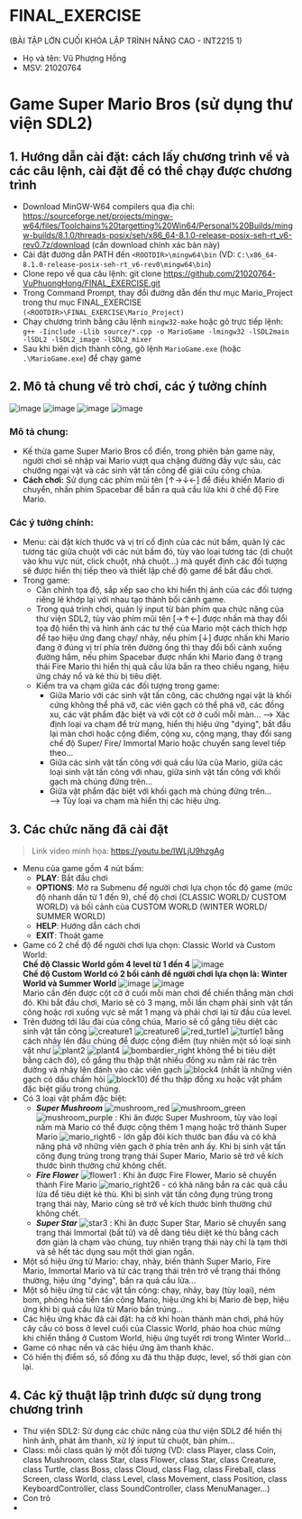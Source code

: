 # FINAL_EXERCISE 
(BÀI TẬP LỚN CUỐI KHÓA LẬP TRÌNH NÂNG CAO - INT2215 1)
  * Họ và tên: Vũ Phượng Hồng 
  * MSV: 21020764
# Game Super Mario Bros (sử dụng thư viện SDL2)
## 1. Hướng dẫn cài đặt: cách lấy chương trình về và các câu lệnh, cài đặt để có thể chạy được chương trình
  * Download MinGW-W64 compilers qua địa chỉ: https://sourceforge.net/projects/mingw-w64/files/Toolchains%20targetting%20Win64/Personal%20Builds/mingw-builds/8.1.0/threads-posix/seh/x86_64-8.1.0-release-posix-seh-rt_v6-rev0.7z/download (cần download chính xác bản này)
  * Cài đặt đường dẫn PATH đến `<ROOTDIR>\mingw64\bin` (VD: `C:\x86_64-8.1.0-release-posix-seh-rt_v6-rev0\mingw64\bin`)
  * Clone repo về qua câu lệnh: git clone https://github.com/21020764-VuPhuongHong/FINAL_EXERCISE.git
  * Trong Command Prompt, thay đổi đường dẫn đến thư mục Mario_Project trong thư mục FINAL_EXERCISE `(<ROOTDIR>\FINAL_EXERCISE\Mario_Project)`
  * Chạy chương trình bằng câu lệnh `mingw32-make` hoặc gõ trực tiếp lệnh: `g++ -Iinclude -Llib source/*.cpp -o MarioGame -lmingw32 -lSDL2main -lSDL2 -lSDL2_image -lSDL2_mixer`
  * Sau khi biên dịch thành công, gõ lệnh `MarioGame.exe` (hoặc `.\MarioGame.exe`) để chạy game
## 2. Mô tả chung về trò chơi, các ý tưởng chính
  ![image](https://user-images.githubusercontent.com/100524815/170909206-50be876a-7324-43b6-bb2d-e85ba38ff7e8.png)
  ![image](https://user-images.githubusercontent.com/100524815/170909372-324abffe-0c6e-4489-a4fe-03099b0454d3.png)
  ![image](https://user-images.githubusercontent.com/100524815/170909471-395a7ad2-b951-4dbd-90ce-85fb58a4f7a5.png)
  ![image](https://user-images.githubusercontent.com/100524815/170909562-eb65f6cc-1554-41e6-8db0-42ea380471f0.png)
### Mô tả chung:
  * Kế thừa game Super Mario Bros cổ điển, trong phiên bản game này, người chơi sẽ nhập vai Mario vượt qua chặng đường đầy vực sâu, các chướng ngại vật và các sinh vật tấn công để giải cứu công chúa. 
  * **Cách chơi:** Sử dụng các phím mũi tên [↑→↓←] để điều khiển Mario di chuyển, nhấn phím Spacebar để bắn ra quả cầu lửa khi ở chế độ Fire Mario.
 ### Các ý tưởng chính: 
  * Menu: cài đặt kích thước và vị trí cố định của các nút bấm, quản lý các tương tác giữa chuột với các nút bấm đó, tùy vào loại tương tác (di chuột vào khu vực nút, click chuột, nhả chuột...) mà quyết định các đối tượng sẽ được hiển thị tiếp theo và thiết lập chế độ game để bắt đầu chơi.
  * Trong game:
    * Căn chỉnh tọa độ, sắp xếp sao cho khi hiển thị ảnh của các đối tượng riêng lẻ khớp lại với nhau tạo thành bối cảnh game.
    * Trong quá trình chơi, quản lý input từ bàn phím qua chức năng của thư viện SDL2, tùy vào phím mũi tên [→↑←] được nhấn mà thay đổi tọa độ hiển thị và hình ảnh các tư thế của Mario một cách thích hợp để tạo hiệu ứng đang chạy/ nhảy, nếu phím [↓] được nhấn khi Mario đang ở đúng vị trí phía trên đường ống thì thay đổi bối cảnh xuống đường hầm, nếu phím Spacebar được nhấn khi Mario đang ở trạng thái Fire Mario thì hiển thị quả cầu lửa bắn ra theo chiều ngang, hiệu ứng cháy nổ và kẻ thù bị tiêu diệt.
    * Kiểm tra va chạm giữa các đối tượng trong game:
      * Giữa Mario với các sinh vật tấn công, các chướng ngại vật là khối cứng không thể phá vỡ, các viên gạch có thể phá vỡ, các đồng xu, các vật phẩm đặc biệt và với cột cờ ở cuối mỗi màn... --> Xác định loại va chạm để trừ mạng, hiển thị hiệu ứng "dying", bắt đầu lại màn chơi hoặc cộng điểm, cộng xu, cộng mạng, thay đổi sang chế độ Super/ Fire/ Immortal Mario hoặc chuyển sang level tiếp theo...
      * Giữa các sinh vật tấn công với quả cầu lửa của Mario, giữa các loại sinh vật tấn công với nhau, giữa sinh vật tấn công với khối gạch mà chúng đứng trên...
      * Giữa vật phẩm đặc biệt với khối gạch mà chúng đứng trên... <br>
      --> Tùy loại va chạm mà hiển thị các hiệu ứng.
 ## 3. Các chức năng đã cài đặt <br> 
  > Link video minh họa: https://youtu.be/IWLjU9hzgAg
  * Menu của game gồm 4 nút bấm: 
    * **PLAY**: Bắt đầu chơi
    * **OPTIONS**: Mở ra Submenu để người chơi lựa chọn tốc độ game (mức độ nhanh dần từ 1 đến 9), chế độ chơi (CLASSIC WORLD/ CUSTOM WORLD) và bối cảnh của CUSTOM WORLD (WINTER WORLD/ SUMMER WORLD)
    * **HELP**: Hướng dẫn cách chơi
    * **EXIT**: Thoát game
  * Game có 2 chế độ để người chơi lựa chọn: Classic World và Custom World: <br>
  **Chế độ Classic World gồm 4 level từ 1 đến 4**
  ![image](https://user-images.githubusercontent.com/100524815/170910561-9f2af373-88bf-4068-a934-d167836619f3.png) <br>
  **Chế độ Custom World có 2 bối cảnh để người chơi lựa chọn là: Winter World và Summer World**
  ![image](https://user-images.githubusercontent.com/100524815/170910598-12c10a48-9e43-4486-b762-d461841340be.png)
  ![image](https://user-images.githubusercontent.com/100524815/170910632-bbbe2fd2-3dc0-4826-9a64-965b01c4f6ec.png) <br> 
  Mario cần đến được cột cờ ở cuối mỗi màn chơi để chiến thắng màn chơi đó. Khi bắt đầu chơi, Mario sẽ có 3 mạng, mỗi lần chạm phải sinh vật tấn công hoặc rơi xuống vực sẽ mất 1 mạng và phải chơi lại từ đầu của level.
  * Trên đường tới lâu đài của công chúa, Mario sẽ cố gắng tiêu diệt các sinh vật tấn công  ![creature1](https://user-images.githubusercontent.com/100524815/170977679-926569e3-b4f8-4e7d-b1b7-68e9fd03e1a5.png) ![creature6](https://user-images.githubusercontent.com/100524815/170977797-03d400ed-6a84-47e0-a450-f1f82a57daf0.png) ![red_turtle1](https://user-images.githubusercontent.com/100524815/170977860-8d8cd36e-af3d-4b54-91ff-64e8fb96b8bc.png) ![turtle1](https://user-images.githubusercontent.com/100524815/170977937-abe35d78-8c7d-46f2-9636-3e3520d0353e.png) bằng cách nhảy lên đầu chúng để được cộng điểm (tuy nhiên một số loại sinh vật như  ![plant2](https://user-images.githubusercontent.com/100524815/170978748-a79091e2-bae8-4c1d-8793-45b970d07452.png) ![plant4](https://user-images.githubusercontent.com/100524815/170978803-4cd64972-796f-4c1b-9157-2b0369a29ed3.png) ![bombardier_right](https://user-images.githubusercontent.com/100524815/170978824-251cf84f-e430-46e7-a28c-cf5322ed643d.png) không thể bị tiêu diệt bằng cách đó), cố gắng thu thập thật nhiều đồng xu nằm rải rác trên đường và nhảy lên đánh vào các viên gạch  ![block4](https://user-images.githubusercontent.com/100524815/170979225-733b50a1-ce63-497c-82b5-bec7f69fc2c0.png) (nhất là những viên gạch có dấu chấm hỏi  ![block10](https://user-images.githubusercontent.com/100524815/170979300-86ebef61-8ec9-4301-8b51-02ac6eaecfe6.png)) để thu thập đồng xu hoặc vật phẩm đặc biệt giấu trong chúng. 
  * Có 3 loại vật phẩm đặc biệt:
    * ***Super Mushroom***  ![mushroom_red](https://user-images.githubusercontent.com/100524815/170914186-d971017a-8a43-4ce5-90e4-71e3a580f3af.png) ![mushroom_green](https://user-images.githubusercontent.com/100524815/170914253-8cad14cb-1ea7-4551-afe1-8dc900d5d010.png)  ![mushroom_purple](https://user-images.githubusercontent.com/100524815/170914282-08824216-a5b1-4c56-b9fe-0b3d9278ccbc.png) : Khi ăn được Super Mushroom, tùy vào loại nấm mà Mario có thể được cộng thêm 1 mạng hoặc trở thành Super Mario  ![mario_right6](https://user-images.githubusercontent.com/100524815/170979742-ddf2b973-13c2-4fe4-b164-395b22d2e2a7.png) - lớn gấp đôi kích thước ban đầu và có khả năng phá vỡ những viên gạch ở phía trên anh ấy. Khi bị sinh vật tấn công đụng trúng trong trạng thái Super Mario, Mario sẽ trở về kích thước bình thường chứ không chết.
    * ***Fire Flower***  ![flower1](https://user-images.githubusercontent.com/100524815/170915117-27378afc-d2bb-4cc1-b11e-e96ee448aa89.png) : Khi ăn được Fire Flower, Mario sẽ chuyển thành Fire Mario  ![mario_right26](https://user-images.githubusercontent.com/100524815/170979799-ff6df352-23a3-4214-aba4-ff5e7ff3d4b8.png) - có khả năng bắn ra các quả cầu lửa để tiêu diệt kẻ thù. Khi bị sinh vật tấn công đụng trúng trong trạng thái này, Mario cũng sẽ trở về kích thước bình thường chứ không chết.
    * ***Super Star***  ![star3](https://user-images.githubusercontent.com/100524815/170915565-0eb29523-7d02-40a9-9451-6289489b6efa.png) : Khi ăn được Super Star, Mario sẽ chuyển sang trạng thái Immortal (bất tử) và dễ dàng tiêu diệt kẻ thù bằng cách đơn giản là chạm vào chúng, tuy nhiên trạng thái này chỉ là tạm thời và sẽ hết tác dụng sau một thời gian ngắn. 
  * Một số hiệu ứng từ Mario: chạy, nhảy, biến thành Super Mario, Fire Mario, Immortal Mario và từ các trạng thái trên trở về trạng thái thông thường, hiệu ứng "dying", bắn ra quả cầu lửa...
  * Một số hiệu ứng từ các vật tấn công: chạy, nhảy, bay (tùy loại), ném bom, phóng hỏa tiễn tấn công Mario, hiệu ứng khi bị Mario đè bẹp, hiệu ứng khi bị quả cầu lửa từ Mario bắn trúng...
  * Các hiệu ứng khác đã cài đặt: hạ cờ khi hoàn thành màn chơi, phá hủy cây cầu có boss ở level cuối của Classic World, pháo hoa chúc mừng khi chiến thắng ở Custom World, hiệu ứng tuyết rơi trong Winter World...
  * Game có nhạc nền và các hiệu ứng âm thanh khác.
  * Có hiển thị điểm số, số đồng xu đã thu thập được, level, số thời gian còn lại.
 ## 4. Các kỹ thuật lập trình được sử dụng trong chương trình
  * Thư viện SDL2: Sử dụng các chức năng của thư viện SDL2 để hiển thị hình ảnh, phát âm thanh, xử lý input từ chuột, bàn phím...
  * Class: mỗi class quản lý một đối tượng (VD: class Player, class Coin, class Mushroom, class Star, class Flower, class Star, class Creature, class Turtle, class Boss, class Cloud, class Flag, class Fireball, class Screen, class World, class Level, class Movement, class Position, class KeyboardController, class SoundController, class MenuManager...)
  * Con trỏ
  * 
  
 







  
 
 
